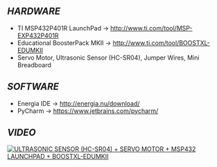 ## **_HARDWARE_**
- TI MSP432P401R LaunchPad -> http://www.ti.com/tool/MSP-EXP432P401R
- Educational BoosterPack MKII -> http://www.ti.com/tool/BOOSTXL-EDUMKII
- Servo Motor, Ultrasonic Sensor (HC-SR04), Jumper Wires, Mini Breadboard

## **_SOFTWARE_**
- Energia IDE -> http://energia.nu/download/
- PyCharm -> https://www.jetbrains.com/pycharm/

## **_VIDEO_**

[![ULTRASONIC SENSOR (HC-SR04) + SERVO MOTOR + MSP432 LAUNCHPAD + BOOSTXL-EDUMKII](http://img.youtube.com/vi/N_SOTzUkBsA/0.jpg)](https://www.youtube.com/watch?v=N_SOTzUkBsA "ULTRASONIC SENSOR (HC-SR04) + SERVO MOTOR + MSP432 LAUNCHPAD + BOOSTXL-EDUMKII")
